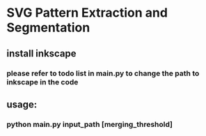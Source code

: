 # SVG Pattern Extraction and Segmentation
## install inkscape
### please refer to todo list in main.py to change the path to inkscape in the code
## usage:
### python main.py input_path [merging_threshold]